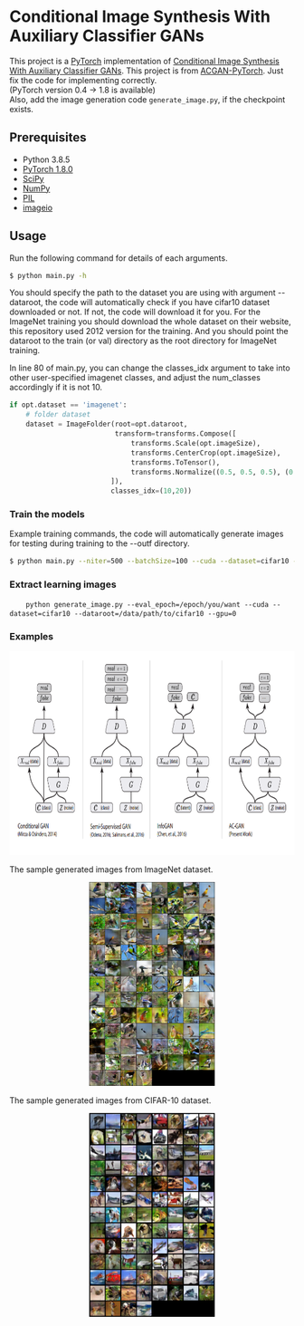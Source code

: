 # Conditional Image Synthesis With Auxiliary Classifier GANs
This project is a [PyTorch](http://pytorch.org) implementation of [Conditional Image Synthesis With Auxiliary Classifier GANs](https://arxiv.org/abs/1610.09585).
This project is from [ACGAN-PyTorch](https://github.com/clvrai/ACGAN-PyTorch).
Just fix the code for implementing correctly.</br> (PyTorch version 0.4 -> 1.8 is available)</br>
Also, add the image generation code `generate_image.py`, if the checkpoint exists.

## Prerequisites

- Python 3.8.5
- [PyTorch 1.8.0](http://pytorch.org)
- [SciPy](http://www.scipy.org/install.html)
- [NumPy](http://www.numpy.org/)
- [PIL](http://pillow.readthedocs.io/en/3.1.x/installation.html)
- [imageio](https://imageio.github.io/)

## Usage
Run the following command for details of each arguments.
```bash
$ python main.py -h
```
You should specify the path to the dataset you are using with argument --dataroot, the code will automatically check if you have cifar10 dataset downloaded or not. If not, the code will download it for you. For the ImageNet training you should download the whole dataset on their website, this repository used 2012 version for the training. And you should point the dataroot to the train (or val) directory as the root directory for ImageNet training.

In line 80 of main.py, you can change the classes\_idx argument to take into other user-specified imagenet classes, and adjust the num\_classes accordingly if it is not 10.
```python
if opt.dataset == 'imagenet':
    # folder dataset
    dataset = ImageFolder(root=opt.dataroot,
                          transform=transforms.Compose([
                              transforms.Scale(opt.imageSize),
                              transforms.CenterCrop(opt.imageSize),
                              transforms.ToTensor(),
                              transforms.Normalize((0.5, 0.5, 0.5), (0.5, 0.5, 0.5)),
                         ]),
                         classes_idx=(10,20))
```

### Train the models
Example training commands, the code will automatically generate images for testing during training to the --outf directory.
```bash
$ python main.py --niter=500 --batchSize=100 --cuda --dataset=cifar10 --imageSize=32 --dataroot=/data/path/to/cifar10 --gpu=0
```

### Extract learning images
``` shell scripts
    python generate_image.py --eval_epoch=/epoch/you/want --cuda --dataset=cifar10 --dataroot=/data/path/to/cifar10 --gpu=0 
```

### Examples
<p align="center">
    <img src="figs/architecture.png" height="360">
</p>

The sample generated images from ImageNet dataset.
<p align="center">
    <img src="figs/fake_samples_epoch_470.png" height="360">
</p>

The sample generated images from CIFAR-10 dataset.
<p align="center">
    <img src="figs/fake_samples_epoch_499.png" height="360">
</p>
